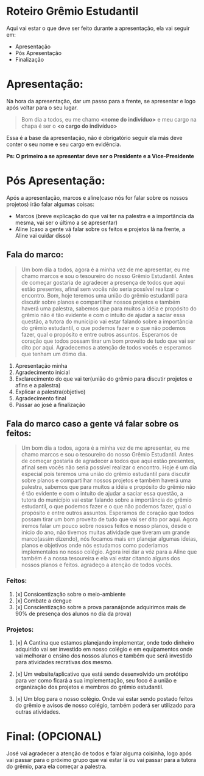 # Roteiro Grêmio Estudantil

Aqui vai estar o que deve ser feito durante a apresentação, ela vai seguir em:
- Apresentação
- Pós Apresentação 
- Finalização

# Apresentação:
Na hora da apresentação, dar um passo para a frente, se apresentar e logo após voltar para o seu lugar.
>Bom dia a todos, eu me chamo **<nome do indivíduo>** e meu cargo na chapa é ser o **<o cargo do indivíduo>**

Essa é a base da apresentação, não é obrigatório seguir ela más deve conter o seu nome e seu cargo em evidência.

**Ps: O primeiro a se apresentar deve ser o Presidente e a Vice-Presidente**


# Pós Apresentação:
Após a apresentação, marcos e aline(caso nós for falar sobre os nossos projetos) irão falar algumas coisas:
- Marcos (breve explicação do que vai ter na palestra e a importância da mesma, vai ser o último a se apresentar)
- Aline (caso a gente vá falar sobre os feitos e projetos lá na frente, a Aline vai cuidar disso)


## Fala do marco:
>Um bom dia a todos, agora é a minha vez de me apresentar, eu me chamo marcos e sou o tesoureiro do nosso Grêmio Estudantil. Antes de começar gostaria de agradecer a presença de todos que aqui estão presentes, afinal sem vocês não seria possível realizar o encontro. Bom, hoje teremos uma união do grêmio estudantil para discutir sobre planos e compartilhar nossos projetos e também haverá uma palestra, sabemos que para muitos a idéia e propósito do grêmio não é tão evidente e com o intuíto de ajudar a saciar essa questão, a tutora do município vai estar falando sobre a importância do grêmio estudantil, o que podemos fazer e o que não podemos fazer, qual o propósito e entre outros assuntos. Esperamos de coração que todos possam tirar um bom proveito de tudo que vai ser dito por aqui. Agradecemos a atenção de todos vocês e esperamos que tenham um ótimo dia.

1. Apresentação minha
2. Agradecimento inicial
3. Exclarecimento do que vai ter(união do grêmio para discutir projetos e afins e a palestra)
4. Explicar a palestra(objetivo)
5. Agradecimento final
6. Passar ao josé a finalização


## Fala do marco caso a gente vá falar sobre os feitos:

>Um bom dia a todos, agora é a minha vez de me apresentar, eu me chamo marcos e sou o tesoureiro do nosso Grêmio Estudantil. Antes de começar gostaria de agradecer a todos que aqui estão presentes, afinal sem vocês não seria possível realizar o encontro. Hoje é um dia especial pois teremos uma união do grêmio estudantil para discutir sobre planos e compartilhar nossos projetos e também haverá uma palestra, sabemos que para muitos a idéia e propósito do grêmio não é tão evidente e com o intuíto de ajudar a saciar essa questão, a tutora do município vai estar falando sobre a importância do grêmio estudantil, o que podemos fazer e o que não podemos fazer, qual o propósito e entre outros assuntos. Esperamos de coração que todos possam tirar um bom proveito de tudo que vai ser dito por aqui. Agora iremos falar um pouco sobre nossos feitos e nosso planos, desde o inicio do ano, não tivemos muitas atividade que tiveram um grande marco(assim dizendo), nós focamos mais em planejar algumas ideias, planos e objetivos onde nós estudamos como poderiamos implementalos no nosso colégio. Agora irei dar a vóz para a Aline que também é a nossa tesoureira e ela vai estar citando alguns dos nossos planos e feitos. agradeço a atenção de todos vocês.

### Feitos:
1. [x] Consicentização sobre o meio-ambiente
2. [x] Combate a dengue
3. [x] Conscientização sobre a prova paraná(onde adquirimos mais de 90% de presença dos alunos no dia da prova) 

### Projetos:
1. [x] A Cantina que estamos planejando implementar, onde todo dinheiro adquirido vai ser investido em nosso colégio e em equipamentos onde vai melhorar o ensino dos nossos alunos e também que será investido para atividades recrativas dos mesmo.

2. [x] Um website/aplicativo que está sendo desenvolvido um protótipo para ver como ficará a sua implementação, seu foco é a união e organização dos projetos e membros do grêmio estudantil.

3. [x] Um blog para o nosso colégio. Onde vai estar sendo postado feitos do grêmio e avisos de nosso colégio, também poderá
ser utilizado para outras atividades.

# Final: (OPCIONAL)
 José vai agradecer a atenção de todos e falar alguma coisinha, logo após vai passar para o próximo grupo que vai estar lá ou vai passar para a tutora do grêmio, para  ela começar a palestra.
